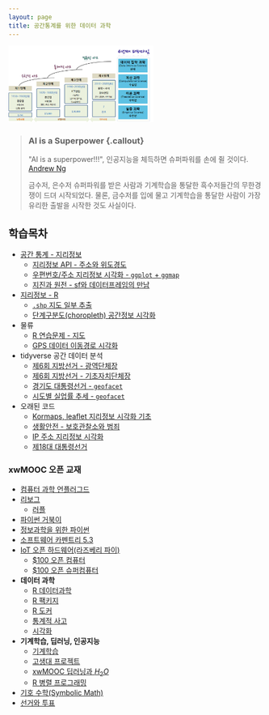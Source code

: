 ```yaml
---
layout: page
title: 공간통계를 위한 데이터 과학
---
```


<img src="fig/ct-unplugged-4th-paradigm-korea.png" width="57%" />

> ### AI is a Superpower {.callout}
>
> "AI is a superpower!!!", 인공지능을 체득하면 슈퍼파워를 손에 쥘 것이다. [Andrew Ng](https://twitter.com/andrewyng/status/728986380638916609)
>
> 금수저, 은수저 슈퍼파워를 받은 사람과 기계학습을 통달한 흑수저들간의 무한경쟁이 드뎌 시작되었다. 물론, 
> 금수저를 입에 물고 기계학습을 통달한 사람이 가장 유리한 출발을 시작한 것도 사실이다.

## 학습목차 

- [공간 통계 - 지리정보](geo-info.html)
    - [지리정보 API - 주소와 위도경도](geo-info-lonlat.html)
    - [우편번호/주소 지리정보 시각화 - `ggplot` + `ggmap`](geo-info-postcode.html)
    - [지진과 원전 - sf와 데이터프레임의 만남](geo-sf-dataframe.html)
- [지리정보 - R](geo-spatial-r.html)
    - [`.shp` 지도 일부 추출](geo-info-shapefile.html)
    - [단계구분도(choropleth) 공간정보 시각화](geo-info-choropleth.html)
- 물류 
    - [R 연습문제 - 지도](geo-r-exercise.html)
    - [GPS 데이터 이동경로 시각화](geo-gps-map.html)
- tidyverse 공간 데이터 분석 
    - [제6회 지방선거 - 광역단체장](spatial-jibang-sido.html)
    - [제6회 지방선거 - 기초자치단체장](spatial-jibang-govenment.html)
    - [경기도 대통령선거 - `geofacet`](spatial-jibang-geofacet.html)
    - [시도별 실업률 추세 - `geofacet`](spatial-jibang-unemp.html)
- 오래된 코드
    - [Kormaps, leaflet 지리정보 시각화 기초](geo-info-kormaps.html)
    - [생활안전 - 보호관찰소와 범죄](geo-info-crime.html)     
    - [IP 주소 지리정보 시각화](geo-info-ip-address.html)
    - [제18대 대통령선거](geo-18-president.html)

### xwMOOC 오픈 교재

- [컴퓨터 과학 언플러그드](http://statkclee.github.io/website-csunplugged/)  
- [리보그](http://reeborg.xwmooc.org)  
     - [러플](http://rur-ple.xwmooc.org)  
- [파이썬 거북이](http://swcarpentry.github.io/python-novice-turtles/index-kr.html)  
- [정보과학을 위한 파이썬](http://python.xwmooc.org)  
- [소프트웨어 카펜트리 5.3](http://swcarpentry.xwmooc.org)
- [IoT 오픈 하드웨어(라즈베리 파이)](http://statkclee.github.io/raspberry-pi)
    - [$100 오픈 컴퓨터](http://computer.xwmooc.org/)   
    - [$100 오픈 슈퍼컴퓨터](http://computers.xwmooc.org/)
- **데이터 과학**
    - [R 데이터과학](http://statkclee.github.io/data-science)
    - [R 팩키지](http://r-pkgs.xwmooc.org/)
    - [R 도커](http://statkclee.github.io/r-docker/)
    - [통계적 사고](http://think-stat.xwmooc.org/)
    - [시각화](https://statkclee.github.io/viz/)
- **기계학습, 딥러닝, 인공지능**
    - [기계학습](http://statkclee.github.io/ml)
    - [고생대 프로젝트](http://statkclee.github.io/trilobite)
    - [xwMOOC 딥러닝과 $H_2 O$](https://statkclee.github.io/deep-learning/)
    - [R 병렬 프로그래밍](https://statkclee.github.io/parallel-r/)
- [기호 수학(Symbolic Math)](http://sympy.xwmooc.org/)
- [선거와 투표](http://statkclee.github.io/politics)

